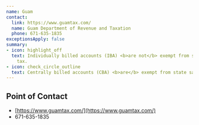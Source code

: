 ```yaml
---
name: Guam
contact:
  link: https://www.guamtax.com/
  name: Guam Department of Revenue and Taxation
  phone: 671-635-1835
exceptionsApply: false
summary:
- icon: highlight_off
  text: Individually billed accounts (IBA) <b>are not</b> exempt from state sales
    tax.
- icon: check_circle_outline
  text: Centrally billed accounts (CBA) <b>are</b> exempt from state sales tax.
---
```


## Point of Contact
- [https://www.guamtax.com/](https://www.guamtax.com/)
- 671-635-1835